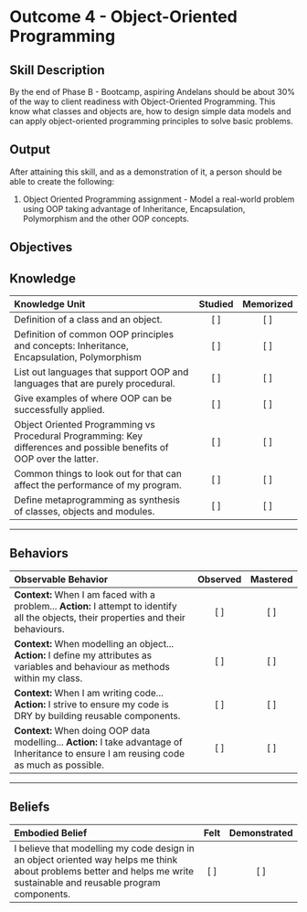# Outcome 4 - Object-Oriented Programming

**Skill Description**
----------
By the end of Phase B - Bootcamp, aspiring Andelans should be about 30% of the way to client readiness with Object-Oriented Programming. This know what classes and objects are, how to design simple data models and can apply object-oriented programming principles to solve basic problems.


**Output**
----------
After attaining this skill, and as a demonstration of it, a person should be able to create the following:
1. Object Oriented Programming assignment - Model a real-world problem using OOP taking advantage of Inheritance, Encapsulation, Polymorphism and the other OOP concepts.


**Objectives**
----------

## **Knowledge**


| Knowledge Unit   |      Studied      | Memorized |
|:-------------|:------------------:|:--------:|
| Definition of a class and an object. | [ ] | [ ]  |
| Definition of common OOP principles and concepts: Inheritance, Encapsulation, Polymorphism |   [ ]   |   [ ] |
| List out languages that support OOP and languages that are purely procedural. | [ ] |    [ ] |
| Give examples of where OOP can be successfully applied. | [ ] |    [ ] |
| Object Oriented Programming vs Procedural Programming: Key differences and possible benefits of OOP over the latter. | [ ] |    [ ] |
| Common things to look out for that can affect the performance of my program. | [ ] |    [ ] |
| Define metaprogramming as synthesis of classes, objects and modules. | [ ] |    [ ] |


----------


## **Behaviors**


| Observable Behavior   |      Observed      | Mastered |
|:-------------|:------------------:|:--------:|
| **Context:** When I am faced with a problem... **Action:** I attempt to identify all the objects, their properties and their behaviours. | [ ] | [ ]  |
| **Context:** When modelling an object... **Action:** I define my attributes as variables and behaviour as methods within my class. | [ ] |    [ ] |
| **Context:** When I am writing code... **Action:** I strive to ensure my code is DRY by building reusable components. |   [ ]   |   [ ] |
| **Context:** When doing OOP data modelling... **Action:** I take advantage of Inheritance to ensure I am reusing code as much as possible. | [ ] |    [ ] |

----------


## **Beliefs**


| Embodied Belief   |      Felt      | Demonstrated |
|:-------------|:------------------:|:--------:|
| I believe that modelling my code design in an object oriented way helps me think about problems better and helps me write sustainable and reusable program components. |   [ ]   |   [ ] |

